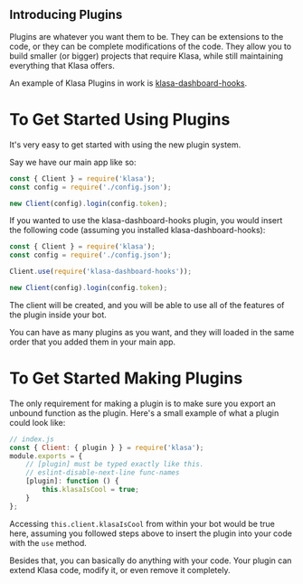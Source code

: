 ## Introducing Plugins

Plugins are whatever you want them to be. They can be extensions to the code, or they can be complete modifications of the code. They allow you to build smaller (or bigger) projects that require Klasa, while still maintaining everything that Klasa offers.

An example of Klasa Plugins in work is [klasa-dashboard-hooks](https://github.com/dirigeants/klasa-dashboard-hooks).

# To Get Started Using Plugins

It's very easy to get started with using the new plugin system.

Say we have our main app like so:

```javascript
const { Client } = require('klasa');
const config = require('./config.json');

new Client(config).login(config.token);
```

If you wanted to use the klasa-dashboard-hooks plugin, you would insert the following code (assuming you installed klasa-dashboard-hooks):

```javascript
const { Client } = require('klasa');
const config = require('./config.json');

Client.use(require('klasa-dashboard-hooks'));

new Client(config).login(config.token);
```

The client will be created, and you will be able to use all of the features of the plugin inside your bot.

You can have as many plugins as you want, and they will loaded in the same order that you added them in your main app.

# To Get Started Making Plugins

The only requirement for making a plugin is to make sure you export an unbound function as the plugin. Here's a small example of what a plugin could look like:

```javascript
// index.js
const { Client: { plugin } } = require('klasa');
module.exports = {
	// [plugin] must be typed exactly like this.
	// eslint-disable-next-line func-names
	[plugin]: function () {
		this.klasaIsCool = true;
	}
};
```

Accessing `this.client.klasaIsCool` from within your bot would be true here, assuming you followed steps above to insert the plugin into your code with the `use` method.

Besides that, you can basically do anything with your code. Your plugin can extend Klasa code, modify it, or even remove it completely.
